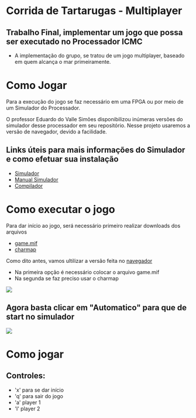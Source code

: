 # Corrida de Tartarugas - Multiplayer
## Trabalho Final, implementar um jogo que possa ser executado no Processador ICMC
- A implementação do grupo, se tratou de um jogo multiplayer, baseado em quem alcança o mar primeiramente.
 
# Como Jogar
  Para a execução do jogo se faz necessário em uma FPGA ou por meio de um Simulador do Processador.
  
  O professor Eduardo do Valle Simões disponibilizou inúmeras versões do simulador desse processador em seu repositório. Nesse projeto usaremos a versão de navegador, devido a facilidade.
 
 ## Links úteis para mais informações do Simulador e como efetuar sua instalação
 - [Simulador](https://github.com/simoesusp/Processador-ICMC)
 - [Manual Simulador](https://github.com/simoesusp/Processador-ICMC/tree/master/Manual)
 - [Compilador](https://github.com/simoesusp/Processador-ICMC/tree/master/compiler)
 
# Como executar o jogo
  Para dar início ao jogo, será necessário primeiro realizar downloads dos arquivos
  - [game.mif](https://github.com/Rafaelsoz/Introdu-o_Sistemas_Computacionais/blob/main/game_corrida_tartarugas/game.mif)
  - [charmap](https://github.com/Rafaelsoz/Introdu-o_Sistemas_Computacionais/blob/main/game_corrida_tartarugas/charmap.mif)
 
  Como dito antes, vamos ultilizar a versão feita no [navegador](https://github.com/simoesusp/Processador-ICMC/tree/master/Install_Packages)
  - Na primeira opção é necessário colocar o arquivo game.mif
  - Na segunda se faz preciso usar o charmap

  ![](https://github.com/Rafaelsoz/Introdu-o_Sistemas_Computacionais/blob/main/game_corrida_tartarugas/image.jpeg)


  ## Agora basta clicar em "Automatico" para que de start no simulador
  
  
  ![](https://github.com/Rafaelsoz/Introdu-o_Sistemas_Computacionais/blob/main/game_corrida_tartarugas/game_.gif)
  
 # Como jogar
 ## Controles: 
 - 'x' para se dar início
 - 'q' para sair do jogo
 - 'a' player 1
 - 'l' player 2

